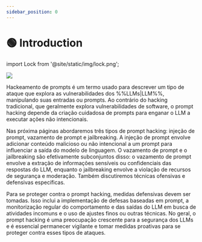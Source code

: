 ```yaml
---
sidebar_position: 0
---
```


# 🟢 Introduction

import Lock from '@site/static/img/lock.png';

<div style={{textAlign: 'center'}}>
  <img src={Lock} style={{width:"30%"}}/>

</div>

Hackeamento de prompts é um termo usado para descrever um tipo de ataque que explora as vulnerabilidades dos %%LLMs|LLM%%, manipulando suas entradas ou prompts. Ao contrário do hacking tradicional, que geralmente explora vulnerabilidades de software, o prompt hacking depende da criação cuidadosa de prompts para enganar o LLM a executar ações não intencionais.

Nas próxima páginas abordaremos três tipos de prompt hacking: injeção de prompt, vazamento de prompt e jailbreaking. A injeção de prompt envolve adicionar conteúdo malicioso ou não intencional a um prompt para influenciar a saída do modelo de linguagem. O vazamento de prompt e o jailbreaking são efetivamente subconjuntos disso: o vazamento de prompt envolve a extração de informações sensíveis ou confidenciais das respostas do LLM, enquanto o jailbreaking envolve a violação de recursos de segurança e moderação. Também discutiremos técnicas ofensivas e defensivas específicas.

Para se proteger contra o prompt hacking, medidas defensivas devem ser tomadas. Isso inclui a implementação de defesas baseadas em prompt, a monitorização regular do comportamento e das saídas do LLM em busca de atividades incomuns e o uso de ajustes finos ou outras técnicas. No geral, o prompt hacking é uma preocupação crescente para a segurança dos LLMs e é essencial permanecer vigilante e tomar medidas proativas para se proteger contra esses tipos de ataques.